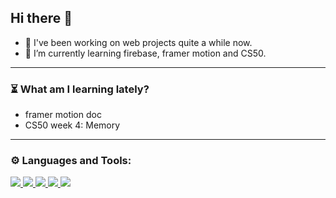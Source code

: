 ## Hi there 👋
- 🐧 I've been working on web projects quite a while now.
- 🌱 I’m currently learning firebase, framer motion and CS50.

<!--
**lyn-eva/lyn-eva** is a ✨ _special_ ✨ repository because its `README.md` (this file) appears on your GitHub profile.

Here are some ideas to get you started:
- 🔭 I’m currently working on side projects.
- 👯 I’m looking to collaborate on ...

- 💬 Ask me about ...
- 📫 How to reach me: ...
- 😄 Pronouns: ...
- ⚡ Fun fact: ...
-->
---
### ⏳ What am I learning lately?
- framer motion doc
- CS50 week 4: Memory
---
### ⚙️ Languages and Tools:

<p align="left" dir="auto"> 
    <a href="https://developer.mozilla.org/en-US/docs/Web/JavaScript" target="_blank"> <img src="https://camo.githubusercontent.com/da839b79b282a7658a172f07e13496fb18bcf9fa624d061def0e80f47a68ff1d/68747470733a2f2f696d672e69636f6e73382e636f6d2f636f6c6f722f34382f3030303030302f6a6176617363726970742e706e67" data-canonical-src="https://img.icons8.com/color/48/000000/javascript.png" style="max-width: 100%;"> </a> 
   <a href="https://reactjs.org/" target="_blank"> <img src="https://camo.githubusercontent.com/38b72f440cbf774558b9399b27bf659066e94b1eddc4510a9607ced1f028f6d0/68747470733a2f2f696d672e69636f6e73382e636f6d2f636f6c6f722f34382f3030303030302f72656163742d6e61746976652e706e67" data-canonical-src="https://img.icons8.com/color/48/000000/react-native.png" style="max-width: 100%;"> </a>
  <a href="https://www.python.org" target="_blank"> <img src="https://camo.githubusercontent.com/24303cd2424a9a9c092cb6f3108ae66c45d827c3bb8cac57c93c1831c058e43f/68747470733a2f2f696d672e69636f6e73382e636f6d2f636f6c6f722f34382f3030303030302f707974686f6e2e706e67" data-canonical-src="https://img.icons8.com/color/48/000000/python.png" style="max-width: 100%;"> </a> 
    <a href="https://tailwindcss.com/" target="_blank"> <img src="https://upload.wikimedia.org/wikipedia/commons/thumb/d/d5/Tailwind_CSS_Logo.svg/50px-Tailwind_CSS_Logo.svg.png" data-canonical-src="https://img.icons8.com/color/48/000000/git.png" style="max-width: 100%;"> </a> 
    <a href="https://git-scm.com/" target="_blank"> <img src="https://camo.githubusercontent.com/bc60041f5ea7b022c6419b73a15aaac12a2ede682867ec0d3e3c9ec374dce54b/68747470733a2f2f696d672e69636f6e73382e636f6d2f636f6c6f722f34382f3030303030302f6769742e706e67" data-canonical-src="https://img.icons8.com/color/48/000000/git.png" style="max-width: 100%;"> </a> 
